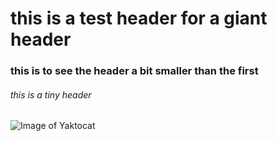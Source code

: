 # this is a test header for a giant header

### this is to see the header a bit smaller than the first

###### this is a tiny header



![Image of Yaktocat](https://octodex.github.com/images/yaktocat.png)
